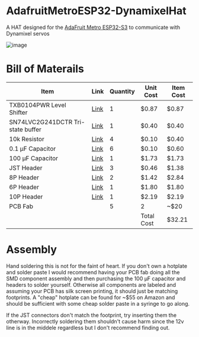 # AdafruitMetroESP32-DynamixelHat

A HAT designed for the [AdaFruit Metro ESP32-S3](https://learn.adafruit.com/adafruit-metro-esp32-s3) to communicate with Dynamixel servos

![image](https://github.com/user-attachments/assets/1e14d920-3469-4be4-8a81-6ca9415b7f7c)

# Bill of Materails
| Item | Link | Quantity | Unit Cost | Item Cost |
| ---- | ---- | -------- | --------- | --------- |
| TXB0104PWR Level Shifter | [Link](https://www.digikey.com/short/qm0td78w) | 1 | $0.87 | $0.87 | 
| SN74LVC2G241DCTR Tri-state buffer | [Link](https://www.digikey.com/short/1w0w74jb) | 1 | $0.40 | $0.40 | 
| 10k Resistor | [Link](https://www.digikey.com/short/27n7pcz3) | 4 | $0.10 | $0.40 | 
| 0.1 µF Capacitor | [Link](https://www.digikey.com/short/hjtz927q) | 6 | $0.10 | $0.60 | 
| 100 µF Capacitor | [Link](https://www.digikey.com/short/43pqprtd) | 1 | $1.73 | $1.73 | 
| JST Header | [Link](https://www.digikey.com/short/h1hjcqr2) | 3 | $0.46 | $1.38 | 
| 8P Header | [Link](https://www.digikey.com/short/35q99nnb) | 2 | $1.42 | $2.84 | 
| 6P Header | [Link](https://www.digikey.com/short/1hd3z8d7) | 1 | $1.80 | $1.80 | 
| 10P Header | [Link](https://www.digikey.com/short/rm5nhzqt) | 1 | $2.19 | $2.19 | 
| PCB Fab | | 5 | 2 | ~$20 |
| | | | Total Cost | $32.21|

# Assembly
Hand soldering this is not for the faint of heart. If you don't own a hotplate and solder paste I would recommend having your PCB fab doing all the SMD component assembly and then purchasing the 100 µF capacitor and headers to solder yourself. 
Otherwise all components are labeled and assuming your PCB has silk screen printing, it should just be matching footprints. 
A "cheap" hotplate can be found for ~$55 on Amazon and should be sufficient with some cheap solder paste in a syringe to go along.

If the JST connectors don't match the footprint, try inserting them the otherway. Incorrectly soldering them shouldn't cause harm since the 12v line is in the middele regardless but I don't recommend finding out.


